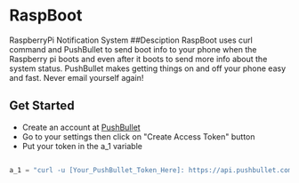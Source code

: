 # RaspBoot
RaspberryPi Notification System
##Desciption
RaspBoot uses curl command and PushBullet to send boot info to your phone when the Raspberry pi boots and even after it boots to send more info about the system status. PushBullet makes getting things on and off your phone easy and fast. Never email yourself again!

## Get Started
* Create an account at [PushBullet](https://www.pushbullet.com/)
* Go to your settings then click on "Create Access Token" button
* Put your token in the a_1 variable

```Python

a_1 = "curl -u [Your_PushBullet_Token_Here]: https://api.pushbullet.com/v2/pushes -d type=note -d title='Raspberry Pi' -d body='"

```

